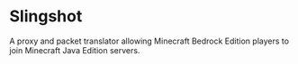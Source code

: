 # Slingshot
A proxy and packet translator allowing Minecraft Bedrock Edition players to join Minecraft Java Edition servers.
